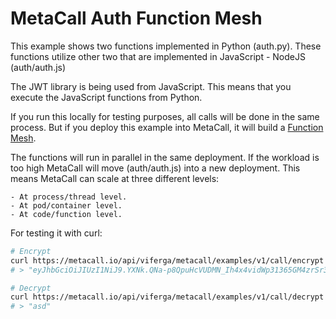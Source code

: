 # MetaCall Auth Function Mesh

This example shows two functions implemented in Python (auth.py). These functions utilize other two that are implemented in JavaScript - NodeJS (auth/auth.js)

The JWT library is being used from JavaScript. This means that you execute the JavaScript functions from Python.

If you run this locally for testing purposes, all calls will be done in the same process. But if you deploy this example into MetaCall, it will build a [Function Mesh](https://medium.com/@metacall/function-mesh-architecture-c0304ba4bad0).

The functions will run in parallel in the same deployment. If the workload is too high MetaCall will move (auth/auth.js) into a new deployment. This means MetaCall can scale at three different levels:

    - At process/thread level.
    - At pod/container level.
    - At code/function level.

For testing it with curl:
``` bash
# Encrypt
curl https://metacall.io/api/viferga/metacall/examples/v1/call/encrypt -X POST --data '{ "text": "asd" }'
# > "eyJhbGciOiJIUzI1NiJ9.YXNk.QNa-p8QpuHcVUDMN_Ih4x4vidWp31365GM4zrSr3t0s"

# Decrypt
curl https://metacall.io/api/viferga/metacall/examples/v1/call/decrypt -X POST --data '{ "token": "eyJhbGciOiJIUzI1NiJ9.YXNk.QNa-p8QpuHcVUDMN_Ih4x4vidWp31365GM4zrSr3t0s" }'
# > "asd"
```

